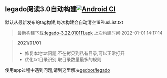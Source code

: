 ## legado阅读3.0自动构建[![Android CI](https://github.com/10bits/gedoor-Build/workflows/Android%20CI/badge.svg)](https://github.com/10bits/gedoor-Build/actions)

默认从最新发布的tag构建,每次构建会自动清空18PlusList.txt

> 最新构建下载:[legado-3.22.010111.apk](https://github.com/crby2333/gedoor-Build/releases/download/legado-3.22.010111/legado-3.22.010111.apk) 上次构建时间:2022-01-01 14:17:14
<!--start-->
> **2021/01/01**
> 
> * 修复本地txt问题,不在拷贝到私有目录,可以正常打开
> * 优化txt目录识别,取目录数量最多的规则
<!--end-->
  
使用app过程中遇到问题,请到这里解决[gedoor/legado](https://github.com/gedoor/legado/issues)

